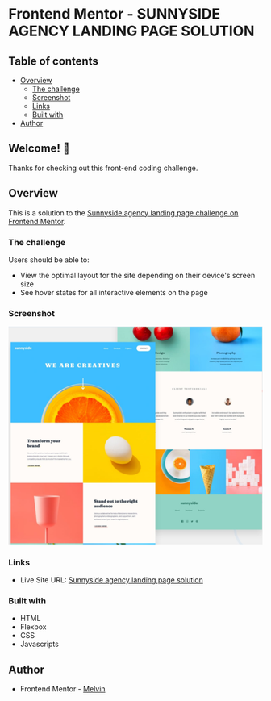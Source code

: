 # Frontend Mentor - SUNNYSIDE AGENCY LANDING PAGE SOLUTION

## Table of contents

-  [Overview](#overview)
   -  [The challenge](#the-challenge)
   -  [Screenshot](#screenshot)
   -  [Links](#links)
   -  [Built with](#built-with)
-  [Author](#author)

## Welcome! 👋

Thanks for checking out this front-end coding challenge.

## Overview

This is a solution to the [Sunnyside agency landing page challenge on Frontend Mentor](https://www.frontendmentor.io/challenges/sunnyside-agency-landing-page-7yVs3B6ef).

### The challenge

Users should be able to:

-  View the optimal layout for the site depending on their device's screen size
-  See hover states for all interactive elements on the page

### Screenshot

![Sunnyside agency landing page solution](./design/desktop-design.png)

### Links

-  Live Site URL: [Sunnyside agency landing page solution](https://boymelvs.github.io/sunnyside-agency-landing-page-main)

### Built with

-  HTML
-  Flexbox
-  CSS
-  Javascripts

## Author

-  Frontend Mentor - [Melvin](https://www.frontendmentor.io/profile/boymelvs)
